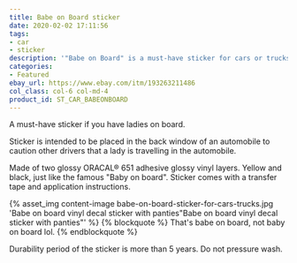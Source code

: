 ```yaml
---
title: Babe on Board sticker
date: 2020-02-02 17:11:56
tags:
- car
- sticker
description: '"Babe on Board" is a must-have sticker for cars or trucks with ladies on board. Made of premium yellow and black vinyls.'
categories:
- Featured
ebay_url: https://www.ebay.com/itm/193263211486
col_class: col-6 col-md-4
product_id: ST_CAR_BABEONBOARD
---
```


A must-have sticker if you have ladies on board.

<!-- more -->
<!-- {% asset_img content-image babe-on-board-sticker-rect.jpg 'Babe on board car truck window vinyl sticker"Babe on board car truck window vinyl sticker"' %} -->

Sticker is intended to be placed in the back window of an automobile to caution other drivers that a lady is travelling in the automobile.

Made of two glossy ORACAL® 651 adhesive glossy vinyl layers. Yellow and black, just like the famous "Baby on board". Sticker comes with a transfer tape and application instructions.

{% asset_img content-image babe-on-board-sticker-for-cars-trucks.jpg 'Babe on board vinyl decal sticker with panties"Babe on board vinyl decal sticker with panties"' %}
{% blockquote %}
That's babe on board, not baby on board lol.
{% endblockquote %}

Durability period of the sticker is more than 5 years. Do not pressure wash.
